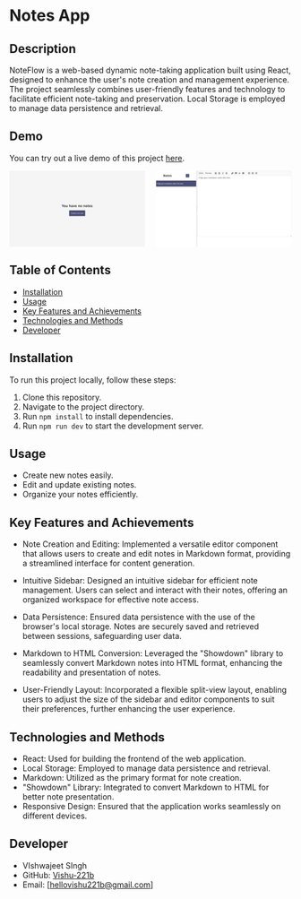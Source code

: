# Notes App

## Description

NoteFlow is a web-based dynamic note-taking application built using React, designed to enhance the user's note creation and management experience. The project seamlessly combines user-friendly features and technology to facilitate efficient note-taking and preservation. Local Storage is employed to manage data persistence and retrieval.

## Demo

You can try out a live demo of this project [here](https://notes-by-vishu.netlify.app/).
<div style="display: flex; justify-content: space-between; align-items: center;">
    <img src="https://raw.githubusercontent.com/Vishu-221b/Note-Maker/main/Screenshot%20(350).png" style="width: 48%; max-height: 225px;" alt="Notes App">
    <img src="https://raw.githubusercontent.com/Vishu-221b/Note-Maker/main/Screenshot%20(351).png" style="width: 48%; max-height: 225px;" alt="Notes App">
</div>


## Table of Contents

- [Installation](#installation)
- [Usage](#usage)
- [Key Features and Achievements](#Key-Features-and-Achievements)
- [Technologies and Methods](#Technologies-and-Methods)
- [Developer](#Developer)

## Installation

To run this project locally, follow these steps:

1. Clone this repository.
2. Navigate to the project directory.
3. Run `npm install` to install dependencies.
4. Run `npm run dev` to start the development server.

## Usage

- Create new notes easily.
- Edit and update existing notes.
- Organize your notes efficiently.

## Key Features and Achievements

- Note Creation and Editing: Implemented a versatile editor component that allows users to create and edit notes in Markdown format, providing a streamlined interface for content generation.

- Intuitive Sidebar: Designed an intuitive sidebar for efficient note management. Users can select and interact with their notes, offering an organized workspace for effective note access.

- Data Persistence: Ensured data persistence with the use of the browser's local storage. Notes are securely saved and retrieved between sessions, safeguarding user data.

- Markdown to HTML Conversion: Leveraged the "Showdown" library to seamlessly convert Markdown notes into HTML format, enhancing the readability and presentation of notes.

- User-Friendly Layout: Incorporated a flexible split-view layout, enabling users to adjust the size of the sidebar and editor components to suit their preferences, further enhancing the user experience.

## Technologies and Methods

- React: Used for building the frontend of the web application.
- Local Storage: Employed to manage data persistence and retrieval.
- Markdown: Utilized as the primary format for note creation.
- "Showdown" Library: Integrated to convert Markdown to HTML for better note presentation.
- Responsive Design: Ensured that the application works seamlessly on different devices.


## Developer

- VIshwajeet SIngh
- GitHub: [Vishu-221b](https://github.com/vishu-221b)
- Email: [hellovishu221b@gmail.com]



